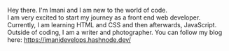 Hey there. I'm Imani and I am new to the world of code. <br>
I am very excited to start my journey as a front end web developer. 
Currently, I am learning HTML and CSS and then afterwards, JavaScript.
Outside of coding, I am a writer and photographer. 
You can follow my blog here: https://imanidevelops.hashnode.dev/
<!---
imanidevelops/imanidevelops is a ✨ special ✨ repository because its `README.md` (this file) appears on your GitHub profile.
You can click the Preview link to take a look at your changes.
--->
